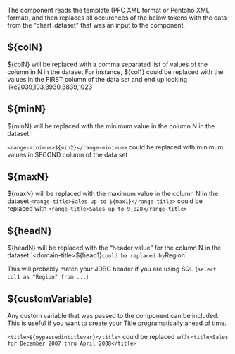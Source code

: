 The component reads the template (PFC XML format or Pentaho XML format), and then replaces all occurences of the below tokens with the data from the "chart\_dataset" that was an input to the component.

## ${colN} ##

${colN} will be replaced with a comma separated list of values of the column in N in the dataset
For instance, ${col1} could be replaced with the values in the FIRST column of the data set and end up looking like2039,193,8930,3839,1023

## ${minN} ##
${minN} will be replaced with the minimum value in the column N in the dataset.

`<range-minimum>${min2}</range-minimum>` could be replaced with minimum values in SECOND column of the data set

## ${maxN} ##
${maxN} will be replaced with the maximum value in the column N in the dataset
`<range-title>Sales up to ${max1}</range-title>` could be replaced with `<range-title>Sales up to 9,828</range-title>`

## ${headN} ##
${headN} will be replaced with the “header value” for the column N in the dataset
`<domain-title>${head1}</domain-title>` could be replaced by `<domain-title>Region</domain-title>`

This will probably match your JDBC header if you are using SQL (`select col1 as "Region" from ...`)

## ${customVariable} ##
Any custom variable that was passed to the component can be included.  This is useful if you want to create your Title programatically ahead of time.

`<title>${mypassedintitlevar}</title>` could be replaced with `<title>Sales for December 2007 thru April 2008</title>`